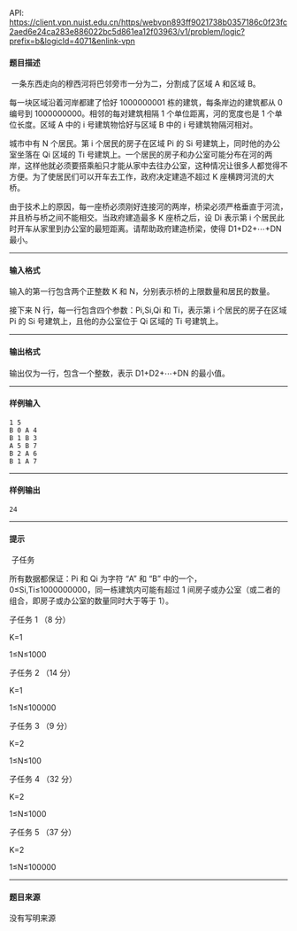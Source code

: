 API: https://client.vpn.nuist.edu.cn/https/webvpn893ff9021738b0357186c0f23fc2aed6e24ca283e886022bc5d861ea12f03963/v1/problem/logic?prefix=b&logicId=4071&enlink-vpn

#### 题目描述

 一条东西走向的穆西河将巴邻旁市一分为二，分割成了区域 A 和区域 B。

每一块区域沿着河岸都建了恰好 1000000001 栋的建筑，每条岸边的建筑都从 0 编号到 1000000000。相邻的每对建筑相隔 1 个单位距离，河的宽度也是 1 个单位长度。区域 A 中的 i 号建筑物恰好与区域 B 中的 i 号建筑物隔河相对。

城市中有 N 个居民。第 i 个居民的房子在区域 Pi 的 Si 号建筑上，同时他的办公室坐落在 Qi 区域的 Ti 号建筑上。一个居民的房子和办公室可能分布在河的两岸，这样他就必须要搭乘船只才能从家中去往办公室，这种情况让很多人都觉得不方便。为了使居民们可以开车去工作，政府决定建造不超过 K 座横跨河流的大桥。

由于技术上的原因，每一座桥必须刚好连接河的两岸，桥梁必须严格垂直于河流，并且桥与桥之间不能相交。当政府建造最多 K 座桥之后，设 Di 表示第 i 个居民此时开车从家里到办公室的最短距离。请帮助政府建造桥梁，使得 D1+D2+⋯+DN 最小。

---

#### 输入格式

输入的第一行包含两个正整数 K 和 N，分别表示桥的上限数量和居民的数量。

接下来 N 行，每一行包含四个参数：Pi,Si,Qi 和 Ti，表示第 i 个居民的房子在区域 Pi 的 Si 号建筑上，且他的办公室位于 Qi 区域的 Ti 号建筑上。

---

#### 输出格式

输出仅为一行，包含一个整数，表示 D1+D2+⋯+DN 的最小值。

---

#### 样例输入
```
1 5
B 0 A 4
B 1 B 3
A 5 B 7
B 2 A 6
B 1 A 7
```

---

#### 样例输出
```
24
```

---

#### 提示

 子任务

所有数据都保证：Pi 和 Qi 为字符 “A” 和 “B” 中的一个， 0≤Si,Ti≤1000000000，同一栋建筑内可能有超过 1 间房子或办公室（或二者的组合，即房子或办公室的数量同时大于等于 1）。

子任务 1 （8 分）

K=1

1≤N≤1000

子任务 2 （14 分）

K=1

1≤N≤100000

子任务 3 （9 分）

K=2

1≤N≤100

子任务 4 （32 分）

K=2

1≤N≤1000

子任务 5 （37 分）

K=2

1≤N≤100000

---

#### 题目来源

没有写明来源
